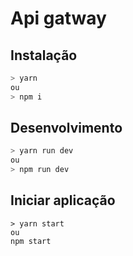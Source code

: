 # Api gatway

## Instalação

```bash
> yarn
ou
> npm i
```

## Desenvolvimento

```bash
> yarn run dev
ou
> npm run dev
```

## Iniciar aplicação

```
> yarn start
ou
npm start
```

